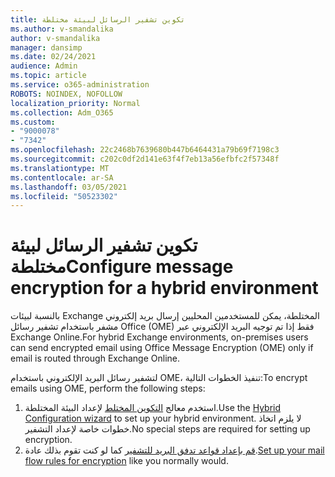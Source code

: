 ```yaml
---
title: تكوين تشفير الرسائل لبيئة مختلطة
ms.author: v-smandalika
author: v-smandalika
manager: dansimp
ms.date: 02/24/2021
audience: Admin
ms.topic: article
ms.service: o365-administration
ROBOTS: NOINDEX, NOFOLLOW
localization_priority: Normal
ms.collection: Adm_O365
ms.custom:
- "9000078"
- "7342"
ms.openlocfilehash: 22c2468b7639680b447b6464431a79b69f7198c3
ms.sourcegitcommit: c202c0df2d141e63f4f7eb13a56efbfc2f57348f
ms.translationtype: MT
ms.contentlocale: ar-SA
ms.lasthandoff: 03/05/2021
ms.locfileid: "50523302"
---
```

# <a name="configure-message-encryption-for-a-hybrid-environment"></a><span data-ttu-id="a75a5-102">تكوين تشفير الرسائل لبيئة مختلطة</span><span class="sxs-lookup"><span data-stu-id="a75a5-102">Configure message encryption for a hybrid environment</span></span>

<span data-ttu-id="a75a5-103">بالنسبة لبيئات Exchange المختلطة، يمكن للمستخدمين المحليين إرسال بريد إلكتروني مشفر باستخدام تشفير رسائل Office (OME) فقط إذا تم توجيه البريد الإلكتروني عبر Exchange Online.</span><span class="sxs-lookup"><span data-stu-id="a75a5-103">For hybrid Exchange environments, on-premises users can send encrypted email using Office Message Encryption (OME) only if email is routed through Exchange Online.</span></span>

<span data-ttu-id="a75a5-104">لتشفير رسائل البريد الإلكتروني باستخدام OME، تنفيذ الخطوات التالية:</span><span class="sxs-lookup"><span data-stu-id="a75a5-104">To encrypt emails using OME, perform the following steps:</span></span>

1. <span data-ttu-id="a75a5-105">استخدم معالج [التكوين المختلط](https://docs.microsoft.com/Exchange/hybrid-configuration-wizard) لإعداد البيئة المختلطة.</span><span class="sxs-lookup"><span data-stu-id="a75a5-105">Use the [Hybrid Configuration wizard](https://docs.microsoft.com/Exchange/hybrid-configuration-wizard) to set up your hybrid environment.</span></span> <span data-ttu-id="a75a5-106">لا يلزم اتخاذ خطوات خاصة لإعداد التشفير.</span><span class="sxs-lookup"><span data-stu-id="a75a5-106">No special steps are required for setting up encryption.</span></span>
2. <span data-ttu-id="a75a5-107">[قم بإعداد قواعد تدفق البريد للتشفير](https://docs.microsoft.com/microsoft-365/compliance/define-mail-flow-rules-to-encrypt-email) كما لو كنت تقوم بذلك عادة.</span><span class="sxs-lookup"><span data-stu-id="a75a5-107">[Set up your mail flow rules for encryption](https://docs.microsoft.com/microsoft-365/compliance/define-mail-flow-rules-to-encrypt-email) like you normally would.</span></span>


